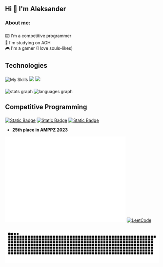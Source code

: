 <h2 align="left">Hi 👋 I'm Aleksander</h2>

###

<h3 align="left">About me:</h3>

###

<p align="left">⌨️ I'm a competitive programmer<br>🏫 I'm studying on AGH<br>🎮 I'm a gamer (I love souls-likes)</p>

###

<h2 align="left">Technologies</h2>

###

![My Skills](https://skillicons.dev/icons?i=cpp,cs,python,git,github,blender,unity,unrealengine,postgres,vscode,latex,tensorflow)
<a href="#"><img src="https://github.com/onemarc/tech-icons/blob/main/icons/pandas-dark.svg" width="50"></a>
<a href="#"><img src="https://github.com/onemarc/tech-icons/blob/main/icons/numpy-dark.svg" width="50"></a>

###

<div align="left">
  <img src="https://github-readme-stats.vercel.app/api?username=sgrcn17&hide_title=false&hide_rank=false&show_icons=true&include_all_commits=true&count_private=true&disable_animations=false&theme=dark&locale=en&hide_border=false&order=1" height="150" alt="stats graph"  />
  <img src="https://github-readme-stats.vercel.app/api/top-langs?username=sgrcn17&locale=en&hide_title=false&layout=compact&card_width=320&langs_count=5&theme=dark&hide_border=false&order=2" height="150" alt="languages graph"  />
</div>

###

<h2 align="left">Competitive Programming</h2>

###

[![Static Badge](https://img.shields.io/badge/SPOJ-337AB7?logo=spoj&logoColor=white)](https://pl.spoj.com/users/sgrcn/)
[![Static Badge](https://img.shields.io/badge/codeforces-1F8ACB?logo=codeforces&logoColor=white)](https://codeforces.com/profile/aleksy?locale=en)
[![Static Badge](https://img.shields.io/badge/LeetCode-FFA116?logo=leetcode&logoColor=white)](https://leetcode.com/Sgrcn/)

* **25th place in AMPPZ 2023** <br>

[<img src="https://github.com/sgrcn17/cf-stats/blob/main/output/light_card.svg#gh-dark-mode-only" alt="Codeforces" height="280"/>](https://codeforces.com/profile/aleksy?locale=en)
[<img src="https://leetcard.jacoblin.cool/Sgrcn?theme=dark&font=Exo&ext=activity" alt="LeetCode" height="280"/>](https://leetcode.com/Sgrcn/)

###

![snake gif](https://github.com/sgrcn17/sgrcn17/blob/output/github-contribution-grid-snake-dark.svg)
